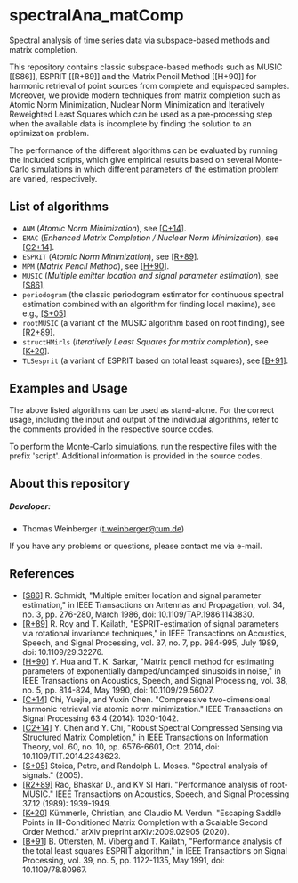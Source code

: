# spectralAna_matComp
Spectral analysis of time series data via subspace-based methods and matrix completion.

This repository contains classic subspace-based methods such as MUSIC [[S86]], ESPRIT [[R+89]] and the Matrix Pencil Method [[H+90]] for harmonic retrieval of point sources from complete and equispaced samples. Moreover, we provide modern techniques from matrix completion such as Atomic Norm Minimization, Nuclear Norm Minimization and Iteratively Reweighted Least Squares which can be used as a pre-processing step when the available data is incomplete by finding the solution to an optimization problem. 

The performance of the different algorithms can be evaluated by running the included scripts, which give empirical results based on several Monte-Carlo simulations in which different parameters of the estimation problem are varied, respectively.

## List of algorithms

* `ANM` (_Atomic Norm Minimization_), see [[C+14]](https://ieeexplore.ieee.org/abstract/document/6998075).
* `EMAC` (_Enhanced Matrix Completion / Nuclear Norm Minimization_), see [[C2+14]](https://ieeexplore.ieee.org/document/6867345).
* `ESPRIT` (_Atomic Norm Minimization_), see [[R+89]](https://ieeexplore.ieee.org/document/32276).
* `MPM` (_Matrix Pencil Method_), see [[H+90]](https://ieeexplore.ieee.org/document/56027).
* `MUSIC` (_Multiple emitter location and signal parameter estimation_), see [[S86]](https://ieeexplore.ieee.org/abstract/document/1143830).
* `periodogram` (the classic periodogram estimator for continuous spectral estimation combined with an algorithm for finding local maxima), see e.g., [[S+05]](http://user.it.uu.se/~ps/SAS-new.pdf)
* `rootMUSIC` (a variant of the MUSIC algorithm based on root finding), see [[R2+89]](https://ieeexplore.ieee.org/document/45540).
* `structHMirls` (_Iteratively Least Squares for matrix completion_), see [[K+20]](https://arxiv.org/abs/2009.02905).
* `TLSesprit` (a variant of ESPRIT based on total least squares), see [[B+91]](https://ieeexplore.ieee.org/document/80967).

## Examples and Usage
The above listed algorithms can be used as stand-alone. For the correct usage, including the input and output of the individual algorithms, refer to the comments provided in the respective source codes. 

To perform the Monte-Carlo simulations, run the respective files with the prefix 'script'. Additional information is provided in the source codes.

## About this repository
##### Developer: 
* Thomas Weinberger (<t.weinberger@tum.de>)

If you have any problems or questions, please contact me via e-mail.

## References
 - [[S86]](https://ieeexplore.ieee.org/abstract/document/1143830) R. Schmidt, "Multiple emitter location and signal parameter estimation," in IEEE Transactions on Antennas and Propagation, vol. 34, no. 3, pp. 276-280, March 1986, doi: 10.1109/TAP.1986.1143830.
 - [[R+89]](https://ieeexplore.ieee.org/document/32276) R. Roy and T. Kailath, "ESPRIT-estimation of signal parameters via rotational invariance techniques," in IEEE Transactions on Acoustics, Speech, and Signal Processing, vol. 37, no. 7, pp. 984-995, July 1989, doi: 10.1109/29.32276.
 - [[H+90]](https://ieeexplore.ieee.org/document/56027) Y. Hua and T. K. Sarkar, "Matrix pencil method for estimating parameters of exponentially damped/undamped sinusoids in noise," in IEEE Transactions on Acoustics, Speech, and Signal Processing, vol. 38, no. 5, pp. 814-824, May 1990, doi: 10.1109/29.56027.
 - [[C+14]](https://ieeexplore.ieee.org/abstract/document/6998075) Chi, Yuejie, and Yuxin Chen. "Compressive two-dimensional harmonic retrieval via atomic norm minimization." IEEE Transactions on Signal Processing 63.4 (2014): 1030-1042.
 - [[C2+14]](https://ieeexplore.ieee.org/document/6867345) Y. Chen and Y. Chi, "Robust Spectral Compressed Sensing via Structured Matrix Completion," in IEEE Transactions on Information Theory, vol. 60, no. 10, pp. 6576-6601, Oct. 2014, doi: 10.1109/TIT.2014.2343623.
 - [[S+05]](http://user.it.uu.se/~ps/SAS-new.pdf) Stoica, Petre, and Randolph L. Moses. "Spectral analysis of signals." (2005).
 - [[R2+89]](https://ieeexplore.ieee.org/document/45540) Rao, Bhaskar D., and KV Sl Hari. "Performance analysis of root-MUSIC." IEEE Transactions on Acoustics, Speech, and Signal Processing 37.12 (1989): 1939-1949.
 - [[K+20]](https://arxiv.org/abs/2009.02905) Kümmerle, Christian, and Claudio M. Verdun. "Escaping Saddle Points in Ill-Conditioned Matrix Completion with a Scalable Second Order Method." arXiv preprint arXiv:2009.02905 (2020).
 - [[B+91]](https://ieeexplore.ieee.org/document/80967) B. Ottersten, M. Viberg and T. Kailath, "Performance analysis of the total least squares ESPRIT algorithm," in IEEE Transactions on Signal Processing, vol. 39, no. 5, pp. 1122-1135, May 1991, doi: 10.1109/78.80967.
 

